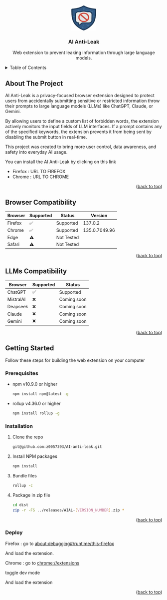 <br />
<div align="center">
  <a href="https://github.com/z0057393/AI-anti-leak">
    <img src="images/base-icon.png" alt="Logo" width="80" height="80">
  </a>

  <h3 align="center">AI Anti-Leak</h3>

  <p align="center">
    Web extension to prevent leaking information through large language models.
    <br />
  </p>
</div>

<details>
  <summary>Table of Contents</summary>
  <ol>
    <li>
      <a href="#about-the-project">About The Project</a>
    </li>
     <li>
      <a href="#browser-compatibility">Browser Compatibility</a>
    </li>
    <li>
      <a href="#getting-started">Getting Started</a>
      <ul>
        <li><a href="#prerequisites">Prerequisites</a></li>
        <li><a href="#installation">Installation</a></li>
        <li><a href="#deploy">Deploy</a></li>
      </ul>
    </li>
  </ol>
</details>

<!-- ABOUT THE PROJECT -->

## About The Project

AI Anti-Leak is a privacy-focused browser extension designed to protect users from accidentally submitting sensitive or restricted information throw their prompts to large language models (LLMs) like ChatGPT, Claude, or Gemini.

By allowing users to define a custom list of forbidden words, the extension actively monitors the input fields of LLM interfaces. If a prompt contains any of the specified keywords, the extension prevents it from being sent by disabling the submit button in real-time.

This project was created to bring more user control, data awareness, and safety into everyday AI usage.

You can install the AI Anti-Leak by clicking on this link

- Firefox : URL TO FIREFOX
- Chrome : URL TO CHROME

<p align="right">(<a href="#readme-top">back to top</a>)</p>

## Browser Compatibility

| Browser | Supported | Status     | Version       |
| ------- | --------- | ---------- | ------------- |
| Firefox | ✅        | Supported  | 137.0.2       |
| Chrome  | ✅        | Supported  | 135.0.7049.96 |
| Edge    | ⚠️        | Not Tested |               |
| Safari  | ⚠️        | Not Tested |               |

<p align="right">(<a href="#readme-top">back to top</a>)</p>

## LLMs Compatibility

| Browser   | Supported | Status      |
| --------- | --------- | ----------- |
| ChatGPT   | ✅        | Supported   |
| MistralAI | ❌        | Coming soon |
| Deapseek  | ❌        | Coming soon |
| Claude    | ❌        | Coming soon |
| Gemini    | ❌        | Coming soon |

<p align="right">(<a href="#readme-top">back to top</a>)</p>

## Getting Started

Follow these steps for building the web extension on your computer

### Prerequisites

- npm v10.9.0 or higher
  ```sh
  npm install npm@latest -g
  ```
- rollup v4.36.0 or higher
  ```sh
  npm install rollup -g
  ```

### Installation

1.  Clone the repo
    ```sh
    git@github.com:z0057393/AI-anti-leak.git
    ```
2.  Install NPM packages
    ```sh
    npm install
    ```
3.  Bundle files
    ```sh
    rollup -c
    ```
4.  Package in zip file

    ```sh
    cd dist
    zip -r -FS ../releases/AIAL-[VERSION_NUMBER].zip *
    ```

<p align="right">(<a href="#readme-top">back to top</a>)</p>

### Deploy

Firefox : go to [about:debugging#/runtime/this-firefox](about:debugging#/runtime/this-firefox)

And load the extension.

Chrome : go to [chrome://extensions](chrome://extensions)

toggle dev mode

And load the extension

<p align="right">(<a href="#readme-top">back to top</a>)</p>
